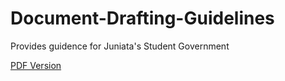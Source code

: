 # Document-Drafting-Guidelines
Provides guidence for Juniata's Student Government

[PDF Version](../blob/master/Document_Drafting_Guidelines.pdf)
